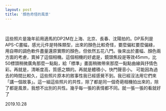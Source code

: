 ```yaml
---
layout: post
title: '顏色奇怪的風景'
---
```



  
&nbsp;
&nbsp;

這些照片是幾年前用適馬的DP2M在上海、北京、長春、沈陽拍的。DP系列是APS-C畫幅，感光元件是特殊類型，出來的顏色比較奇怪，要麼偏紅要麼偏綠，用自帶的調色軟件盡量還原實際的顏色，但依然五花八門。後來出於畫幅、顏色兩方面的考慮，賣掉了這個相機。這個相機的好處是，鏡頭焦段是等效45mm，比50標頭稍微廣角那麼一點點，給「標準」畫面稍微帶來那麼一點點曲線與抒情色彩。再就是，清晰度高，質感之類的。再就是體積小，快門聲音小。
可能因為過去的時間比較久，這些照片原本的敘事性我已經感覺不到。我已經沒法用它們來「講一個故事」。這一組這些照片的共性，除了都是同一個奇葩相機拍出來的，除了都是風景，我想不出別的共性。幾乎每一張的表情都不同。就一張一張的看就好了

2019.10.28